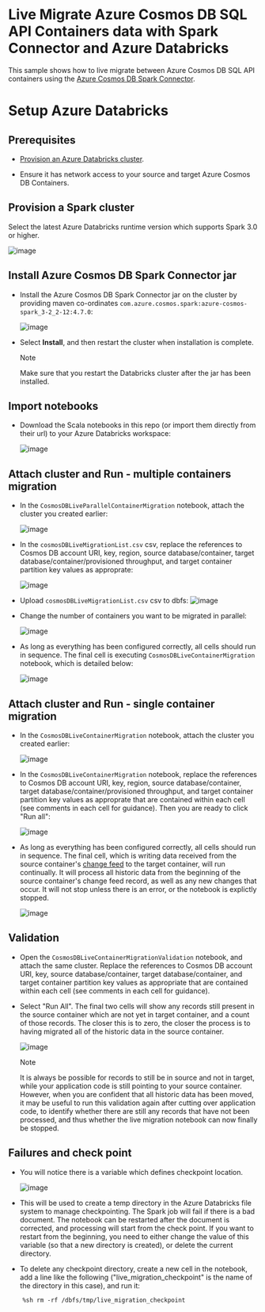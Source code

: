 # Live Migrate Azure Cosmos DB SQL API Containers data with Spark Connector and Azure Databricks

This sample shows how to live migrate between Azure Cosmos DB SQL API containers using the [Azure Cosmos DB Spark Connector](https://docs.microsoft.com/azure/cosmos-db/sql/create-sql-api-spark). 

# Setup Azure Databricks

## Prerequisites

* [Provision an Azure Databricks cluster](https://docs.microsoft.com/azure/databricks/scenarios/quickstart-create-databricks-workspace-portal?tabs=azure-portal).

* Ensure it has network access to your source and target Azure Cosmos DB Containers.


## Provision a Spark cluster

Select the latest Azure Databricks runtime version which supports Spark 3.0 or higher.

![image](./media/spark-cluster.jpg)

## Install Azure Cosmos DB Spark Connector jar

* Install the Azure Cosmos DB Spark Connector jar on the cluster by providing maven co-ordinates `com.azure.cosmos.spark:azure-cosmos-spark_3-2_2-12:4.7.0`:

    ![image](./media/jar.jpg)

* Select **Install**, and then restart the cluster when installation is complete.

    > [!NOTE]
    > Make sure that you restart the Databricks cluster after the jar has been installed.

## Import notebooks

* Download the Scala notebooks in this repo (or import them directly from their url) to your Azure Databricks workspace:

    ![image](./media/import-notebooks.jpg)

## Attach cluster and Run - multiple containers migration

* In the `CosmosDBLiveParallelContainerMigration` notebook, attach the cluster you created earlier:

    ![image](./media/attach-cluster-p.jpg)

* In the `cosmosDBLiveMigrationList.csv` csv, replace the references to Cosmos DB account URI, key, region, source database/container, target database/container/provisioned throughput, and target container partition key values as approprate:

    ![image](./media/metadata-p.jpg)

* Upload `cosmosDBLiveMigrationList.csv` csv to dbfs:
    ![image](./media/upload-dbfs.jpg)

* Change the number of containers you want to be migrated in parallel:

    ![image](./media/notebooks-in-p.jpg)

* As long as everything has been configured correctly, all cells should run in sequence. The final cell is executing `CosmosDBLiveContainerMigration` notebook, which is detailed below:

    ![image](./media/live-migration-p.jpg)

## Attach cluster and Run - single container migration

* In the `CosmosDBLiveContainerMigration` notebook, attach the cluster you created earlier:

    ![image](./media/attach-cluster.jpg)

* In the `CosmosDBLiveContainerMigration` notebook, replace the references to Cosmos DB account URI, key, region, source database/container, target database/container/provisioned throughput, and target container partition key values as approprate that are contained within each cell (see comments in each cell for guidance). Then you are ready to click "Run all":

    ![image](./media/run-notebook.jpg)

* As long as everything has been configured correctly, all cells should run in sequence. The final cell, which is writing data received from the source container's [change feed](https://docs.microsoft.com/azure/cosmos-db/change-feed) to the target container, will run continually. It will process all historic data from the beginning of the source container's change feed record, as well as any new changes that occur. It will not stop unless there is an error, or the notebook is explictly stopped. 

    ![image](./media/streaming.jpg)

## Validation

* Open the `CosmosDBLiveContainerMigrationValidation` notebook, and attach the same cluster. Replace the references to Cosmos DB account URI, key, source database/container, target database/container, and target container partition key values as appropriate that are contained within each cell (see comments in each cell for guidance). 

* Select "Run All". The final two cells will show any records still present in the source container which are not yet in target container, and a count of those records. The closer this is to zero, the closer the process is to having migrated all of the historic data in the source container. 

    ![image](./media/validation.jpg)

    > [!NOTE]
    > It is always be possible for records to still be in source and not in target, while your application code is still pointing to your source container. However, when you are confident that all historic data has been moved, it may be useful to run this validation again after cutting over application code, to identify whether there are still any records that have not been processed, and thus whether the live migration notebook can now finally be stopped.

## Failures and check point

* You will notice there is a variable which defines checkpoint location.

    ![image](./media/checkpoint.jpg)

* This will be used to create a temp directory in the Azure Databricks file system to manage checkpointing. The Spark job will fail if there is a bad document. The notebook can be restarted after the document is corrected, and processing will start from the check point. If you want to restart from the beginning, you need to either change the value of this variable (so that a new directory is created), or delete the current directory.

* To delete any checkpoint directory, create a new cell in the notebook, add a line like the following ("live_migration_checkpoint" is the name of the directory in this case), and run it:

```shell
    %sh rm -rf /dbfs/tmp/live_migration_checkpoint
```


